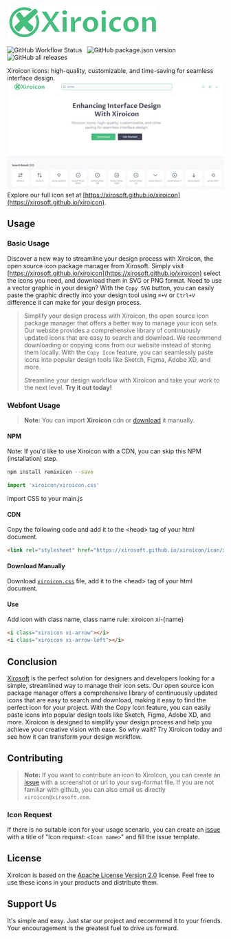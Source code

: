 ![Xiroicon](./public/logo.webp)

![GitHub Workflow Status](https://img.shields.io/github/actions/workflow/status/xirosoft/xiroicon/deploy.yml) &nbsp; ![GitHub package.json version](https://img.shields.io/github/package-json/v/xirosoft/xiroicon) &nbsp; ![GitHub all releases](https://img.shields.io/github/downloads/xirosoft/xiroicon/total)

Xiroicon icons: high-quality, customizable, and time-saving for seamless interface design.
[![screenshot](./public/screenshot.jpeg)](https://xirosoft.github.io/xiroicon)
Explore our full icon set at [https://xirosoft.github.io/xiroicon](https://xirosoft.github.io/xiroicon).

## Usage 
### Basic Usage

Discover a new way to streamline your design process with Xiroicon, the open source icon package manager from Xirosoft. Simply visit [https://xirosoft.github.io/xiroicon](https://xirosoft.github.io/xiroicon) select the icons you need, and download them in SVG or PNG format.
Need to use a vector graphic in your design? With the `Copy SVG` button, you can easily paste the graphic directly into your design tool using `⌘+V` or `Ctrl+V` difference it can make for your design process.


> Simplify your design process with Xiroicon, the open source icon package manager that offers a better way to manage your icon sets. Our website provides a comprehensive library of continuously updated icons that are easy to search and download. We recommend downloading or copying icons from our website instead of storing them locally. With the `Copy Icon` feature, you can seamlessly paste icons into popular design tools like Sketch, Figma, Adobe XD, and more.
> 
> Streamline your design workflow with Xiroicon and take your work to the next level.
> **Try it out today!**

### Webfont Usage

> **Note:** You can import **Xiroicon** cdn or [download](https://github.com/Xirosoft/xiroicon/archive/refs/tags/v0.1.0.zip) it manually.

#### NPM
Note: If you'd like to use Xiroicon with a CDN, you can skip this NPM (installation) step.

```bash
npm install remixicon --save
```
```js
import 'xiroicon/xiroicon.css'
```
import CSS to your main.js

#### CDN

Copy the following code and add it to the &lt;head&gt; tag of your html document.

```html
<link rel="stylesheet" href="https://xirosoft.github.io/xiroicon/icon/xiroicon.min.css" >
```

#### Download Manually

Download [`xiroicon.css`](https://xirosoft.github.io/xiroicon/icon/xiroicon.min.css) file, add it to the &lt;head&gt; tag of your html document.

#### Use

Add icon with class name, class name rule: xiroicon xi-{name}

```html
<i class="xiroicon xi-arrow"></i>
<i class="xiroicon xi-arrow-left"></i>
```

## Conclusion
[Xirosoft](https://xirosoft.com) is the perfect solution for designers and developers looking for a simple, streamlined way to manage their icon sets. Our open source icon package manager offers a comprehensive library of continuously updated icons that are easy to search and download, making it easy to find the perfect icon for your project. With the Copy Icon feature, you can easily paste icons into popular design tools like Sketch, Figma, Adobe XD, and more. Xiroicon is designed to simplify your design process and help you achieve your creative vision with ease. So why wait? Try Xiroicon today and see how it can transform your design workflow.


## Contributing

> **Note:** If you want to contribute an icon to XiroIcon, you can create an [issue](https://github.com/xirosoft/xiroicon/issues) with a screenshot or url to your svg-format file. If you are not familiar with github, you can also email us directly `xiroicon@xirosoft.com`.

### Icon Request

If there is no suitable icon for your usage scenario, you can create an [issue](https://github.com/xirosoft/xiroicon/issues) with a title of "Icon request: `<Icon name>`" and fill the issue template.

## License

XiroIcon is based on the [Apache License Version 2.0](https://github.com/Xirosoft/xiroicon/blob/master/License) license.  Feel free to use these icons in your products and distribute them.

## Support Us

It's simple and easy. Just star our project and recommend it to your friends. Your encouragement is the greatest fuel to drive us forward.
